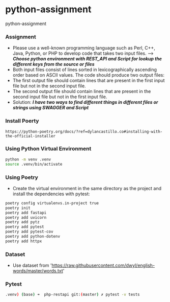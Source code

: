 # python-assignment
python-assignment


### Assignment
- Please use a well-known programming language such as Perl, C++, Java, Python, or PHP to develop code that takes two input files. --> __<i>Choose python environment with REST_API and Script for lookup the different keys from the source or files</i>__
-  Both input files consist of lines sorted in lexicographically ascending order based on ASCII values. The code should produce two output files:
- The first output file should contain lines that are present in the first input file but not in the second input file.
- The second output file should contain lines that are present in the second input file but not in the first input file.
- Solution: __<i>I have two ways to find different things in different files or strings using SWAGGER and Script</i>__

### Install Poerty
```
https://python-poetry.org/docs/?ref=dylancastillo.co#installing-with-the-official-installer
```

### Using Python Virtual Environment
```bash
python -m venv .venv
source .venv/bin/activate
```

### Using Poetry
- Create the virtual environment in the same directory as the project and install the dependencies with pytest:
```bash
poetry config virtualenvs.in-project true
poetry init
poetry add fastapi
poetry add uvicorn
poetry add pytz
poetry add pytest
poetry add pytest-cov
poetry add python-dotenv
poetry add httpx
```

### Dataset
- Use dataset from 'https://raw.githubusercontent.com/dwyl/english-words/master/words.txt'

### Pytest
```bash
.venv) (base) ➜  php-restapi git:(master) ✗ pytest -v tests 

```